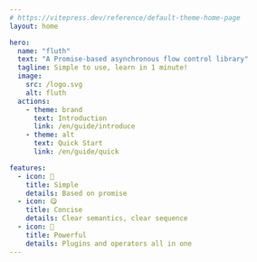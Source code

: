 ```yaml
---
# https://vitepress.dev/reference/default-theme-home-page
layout: home

hero:
  name: "fluth"
  text: "A Promise-based asynchronous flow control library"
  tagline: Simple to use, learn in 1 minute!
  image:
    src: /logo.svg
    alt: fluth
  actions:
    - theme: brand
      text: Introduction
      link: /en/guide/introduce
    - theme: alt
      text: Quick Start
      link: /en/guide/quick

features:
  - icon: 🤞
    title: Simple
    details: Based on promise
  - icon: 😋
    title: Concise
    details: Clear semantics, clear sequence
  - icon: 💪
    title: Powerful
    details: Plugins and operators all in one
---
```

